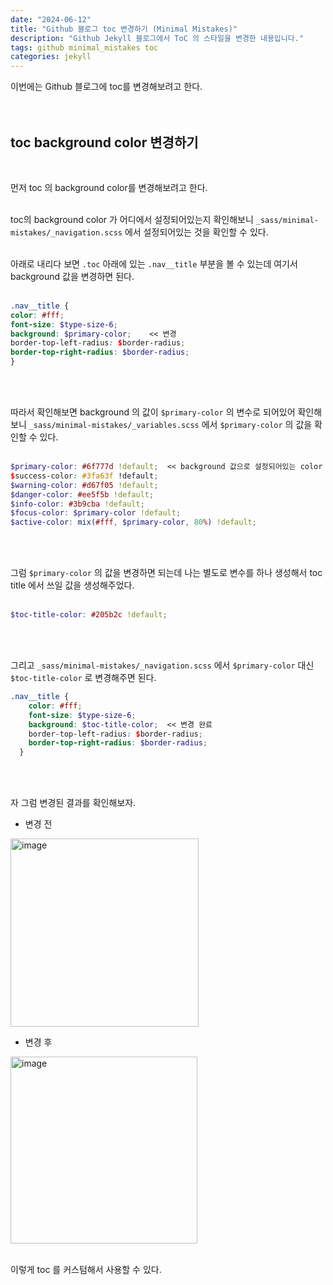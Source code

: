 ```yaml
---
date: "2024-06-12"
title: "Github 블로그 toc 변경하기 (Minimal Mistakes)"
description: "Github Jekyll 블로그에서 ToC 의 스타일을 변경한 내용입니다."
tags: github minimal_mistakes toc
categories: jekyll
---
```


이번에는 Github 블로그에 toc를 변경해보려고 한다.  
<br><br>

## toc background color 변경하기
<br>

먼저 toc 의 background color를 변경해보려고 한다.    
<br>

toc의 background color 가 어디에서 설정되어있는지 확인해보니 `_sass/minimal-mistakes/_navigation.scss` 에서 설정되어있는 것을 확인할 수 있다.  
<br>

아래로 내리다 보면 `.toc` 아래에 있는 `.nav__title` 부분을 볼 수 있는데 여기서 background 값을 변경하면 된다.  
<br>

```scss
.nav__title {
color: #fff;
font-size: $type-size-6;
background: $primary-color;    << 변경
border-top-left-radius: $border-radius;
border-top-right-radius: $border-radius;
}
```
<br>
<br>

따라서 확인해보면 background 의 값이 `$primary-color` 의 변수로 되어있어 확인해보니 `_sass/minimal-mistakes/_variables.scss` 에서 `$primary-color` 의 값을 확인할 수 있다.  
<br>

```scss
$primary-color: #6f777d !default;  << background 값으로 설정되어있는 color
$success-color: #3fa63f !default;
$warning-color: #d67f05 !default;
$danger-color: #ee5f5b !default;
$info-color: #3b9cba !default;
$focus-color: $primary-color !default;
$active-color: mix(#fff, $primary-color, 80%) !default;
```
<br>
<br>

그럼 `$primary-color` 의 값을 변경하면 되는데 나는 별도로 변수를 하나 생성해서 toc title 에서 쓰일 값을 생성해주었다.  
<br>

```scss
$toc-title-color: #205b2c !default;
```
<br>
<br>

그리고 `_sass/minimal-mistakes/_navigation.scss` 에서 `$primary-color` 대신 `$toc-title-color` 로 변경해주면 된다.
<br>

```scss
.nav__title {
    color: #fff;
    font-size: $type-size-6;
    background: $toc-title-color;  << 변경 완료
    border-top-left-radius: $border-radius;
    border-top-right-radius: $border-radius;
  }
```
<br>
<br>

자 그럼 변경된 결과를 확인해보자.
<br>

- 변경 전  
<img width="301" alt="image" src="https://github.com/JIKOID/jikoid.github.io/assets/48994100/e407f4ec-cc01-4ca6-9047-6a9d0d8cf7de">
<br>

- 변경 후  
<img width="299" alt="image" src="https://github.com/JIKOID/jikoid.github.io/assets/48994100/824db9ba-b372-4ed4-9a70-410c17b72e7f">
<br><br>

이렇게 toc 를 커스텀해서 사용할 수 있다.  
